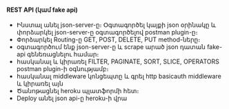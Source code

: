 
#### REST API (կամ fake api)

- Ինստալ անել json-server-ը։ Օգտագործել կայքի json օրինակը և փորձարկել json-server-ը օգտագործելով postman plugin-ը։ 
- Փորձարկել Routing-ը GET, POST, DELETE, PUT method-ները։
- օգտագործում ենք json-server-ը և scrape արած json դատան fake-api գենեռացնելու համար։
- հասկանալ և կիրառել FILTER, PAGINATE, SORT, SLICE, OPERATORS postman plugin-ի օգնությամբ։ 
- հասկանալ middleware կոնցեպտը և գրել http basicauth middleware և կիրառել այն
- Ծանոթացնել heroku պլատֆորմի հետ։
- Deploy անել json api-ը heroku-ի վրա